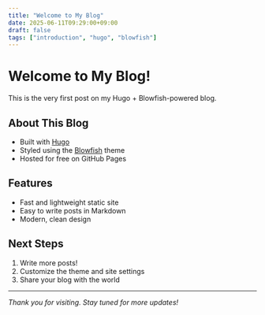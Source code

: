 ```yaml
---
title: "Welcome to My Blog"
date: 2025-06-11T09:29:00+09:00
draft: false
tags: ["introduction", "hugo", "blowfish"]
---
```


# Welcome to My Blog!

This is the very first post on my Hugo + Blowfish-powered blog.

## About This Blog

- Built with [Hugo](https://gohugo.io/)
- Styled using the [Blowfish](https://blowfish.page/) theme
- Hosted for free on GitHub Pages

## Features

- Fast and lightweight static site
- Easy to write posts in Markdown
- Modern, clean design

## Next Steps

1. Write more posts!
2. Customize the theme and site settings
3. Share your blog with the world

---

*Thank you for visiting. Stay tuned for more updates!*